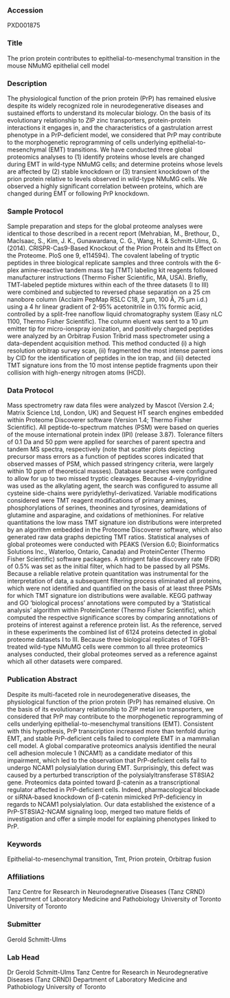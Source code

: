 ### Accession
PXD001875

### Title
The prion protein contributes to epithelial-to-mesenchymal transition in the mouse NMuMG epithelial cell model

### Description
The physiological function of the prion protein (PrP) has remained elusive despite its widely recognized role in neurodegenerative diseases and sustained efforts to understand its molecular biology. On the basis of its evolutionary relationship to ZIP zinc transporters, protein-protein interactions it engages in, and the characteristics of a gastrulation arrest phenotype in a PrP-deficient model, we considered that PrP may contribute to the morphogenetic reprogramming of cells underlying epithelial-to-mesenchymal (EMT) transitions. We have conducted three global proteomics analyses to (1) identify proteins whose levels are changed during EMT in wild-type NMuMG cells; and determine proteins whose levels are affected by (2) stable knockdown or (3) transient knockdown of the prion protein relative to levels observed in wild-type NMuMG cells. We observed a highly significant correlation between proteins, which are changed during EMT or following PrP knockdown.

### Sample Protocol
Sample preparation and steps for the global proteome analyses were identical to those described in a recent report (Mehrabian, M., Brethour, D., MacIsaac, S., Kim, J. K., Gunawardana, C. G., Wang, H. & Schmitt-Ulms, G. (2014). CRISPR-Cas9-Based Knockout of the Prion Protein and Its Effect on the Proteome. PloS one 9, e114594). The covalent labeling of tryptic peptides in three biological replicate samples and three controls with the 6-plex amine-reactive tandem mass tag (TMT) labeling kit reagents followed manufacturer instructions (Thermo Fisher Scientific, MA, USA). Briefly, TMT-labeled peptide mixtures within each of the three datasets (I to III) were combined and subjected to reversed phase separation on a 25 cm nanobore column (Acclaim PepMap RSLC C18, 2 μm, 100 Å, 75 μm i.d.) using a 4 hr linear gradient of 2-95% acetonitrile in 0.1% formic acid, controlled by a split-free nanoflow liquid chromatography system (Easy nLC 1100, Thermo Fisher Scientific). The column eluent was sent to a 10 μm emitter tip for micro-ionspray ionization, and positively charged peptides were analyzed by an Orbitrap Fusion Tribrid mass spectrometer using a data-dependent acquisition method. This method conducted (i) a high resolution orbitrap survey scan, (ii) fragmented the most intense parent ions by CID for the identification of peptides in the ion trap, and (iii) detected TMT signature ions from the 10 most intense peptide fragments upon their collision with high-energy nitrogen atoms (HCD).

### Data Protocol
Mass spectrometry raw data files were analyzed by Mascot (Version 2.4; Matrix Science Ltd, London, UK) and Sequest HT search engines embedded within Proteome Discoverer software (Version 1.4; Thermo Fisher Scientific). All peptide-to-spectrum matches (PSM) were based on queries of the mouse international protein index (IPI) (release 3.87). Tolerance filters of 0.1 Da and 50 ppm were applied for searches of parent spectra and tandem MS spectra, respectively (note that scatter plots depicting precursor mass errors as a function of peptides scores indicated that observed masses of PSM, which passed stringency criteria, were largely within 10 ppm of theoretical masses). Database searches were configured to allow for up to two missed tryptic cleavages. Because 4-vinylpyridine was used as the alkylating agent, the search was configured to assume all cysteine side-chains were pyridylethyl-derivatized.  Variable modifications considered were TMT reagent modifications of primary amines, phosphorylations of serines, theonines and tyrosines, deamidations of glutamine and asparagine, and oxidations of methionines. For relative quantitations the low mass TMT signature ion distributions were interpreted by an algorithm embedded in the Proteome Discoverer software, which also generated raw data graphs depicting TMT ratios. Statistical analyses of global proteomes were conducted with PEAKS (Version 6.0; Bioinformatics Solutions Inc., Waterloo, Ontario, Canada) and ProteinCenter (Thermo Fisher Scientific) software packages. A stringent false discovery rate (FDR) of 0.5% was set as the initial filter, which had to be passed by all PSMs. Because a reliable relative protein quantitation was instrumental for the interpretation of data, a subsequent filtering process eliminated all proteins, which were not identified and quantified on the basis of at least three PSMs for which TMT signature ion distributions were available. KEGG pathway and GO ‘biological process’ annotations were computed by a ‘Statistical analysis’ algorithm within ProteinCenter (Thermo Fisher Scientific), which computed the respective significance scores by comparing annotations of proteins of interest against a reference protein list. As the reference, served in these experiments the combined list of 6124 proteins detected in global proteome datasets I to III. Because three biological replicates of TGFB1-treated wild-type NMuMG cells were common to all three proteomics analyses conducted, their global proteomes served as a reference against which all other datasets were compared.

### Publication Abstract
Despite its multi-faceted role in neurodegenerative diseases, the physiological function of the prion protein (PrP) has remained elusive. On the basis of its evolutionary relationship to ZIP metal ion transporters, we considered that PrP may contribute to the morphogenetic reprogramming of cells underlying epithelial-to-mesenchymal transitions (EMT). Consistent with this hypothesis, PrP transcription increased more than tenfold during EMT, and stable PrP-deficient cells failed to complete EMT in a mammalian cell model. A global comparative proteomics analysis identified the neural cell adhesion molecule 1 (NCAM1) as a candidate mediator of this impairment, which led to the observation that PrP-deficient cells fail to undergo NCAM1 polysialylation during EMT. Surprisingly, this defect was caused by a perturbed transcription of the polysialyltransferase ST8SIA2 gene. Proteomics data pointed toward &#x3b2;-catenin as a transcriptional regulator affected in PrP-deficient cells. Indeed, pharmacological blockade or siRNA-based knockdown of &#x3b2;-catenin mimicked PrP-deficiency in regards to NCAM1 polysialylation. Our data established the existence of a PrP-ST8SIA2-NCAM signaling loop, merged two mature fields of investigation and offer a simple model for explaining phenotypes linked to PrP.

### Keywords
Epithelial-to-mesenchymal transition, Tmt, Prion protein, Orbitrap fusion

### Affiliations
Tanz Centre for Research in Neurodegnerative Diseases (Tanz CRND) Department of Laboratory Medicine and Pathobiology University of Toronto
University of Toronto

### Submitter
Gerold Schmitt-Ulms

### Lab Head
Dr Gerold Schmitt-Ulms
Tanz Centre for Research in Neurodegnerative Diseases (Tanz CRND) Department of Laboratory Medicine and Pathobiology University of Toronto


